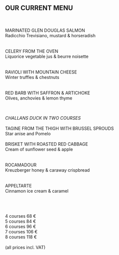 ## OUR CURRENT MENU

<br>
<br>
MARINATED GLEN DOUGLAS SALMON<br>
Radicchio Trevisiano, mustard & horseradish<br>
<br>
<br>
CELERY FROM THE OVEN<br>
Liquorice vegetable jus & beurre noisette <br>
<br>
<br>
RAVIOLI WITH MOUNTAIN CHEESE<br>
Winter truffles & chestnuts<br>
<br>
<br>
RED BARB WITH SAFFRON & ARTICHOKE<br>
Olives, anchovies & lemon thyme<br>
<br>
<br>

*CHALLANS DUCK IN TWO COURSES*<br>
<br>
TAGINE FROM THE THIGH WITH BRUSSEL SPROUDS<br>
Star anise and Pomelo <br>
<br>
BRISKET WITH ROASTED RED CABBAGE<br>
Cream of sunflower seed & apple<br>
<br>
<br>
ROCAMADOUR<br>
Kreuzberger honey & caraway crispbread<br>
<br>
<br>
APPELTARTE<br>
Cinnamon ice cream & caramel<br>


<br>
<br>
<br>
4 courses 68 €<br>
5 courses 84 €<br>
6 courses 96 €<br>
7 courses 106 €<br>
8 courses 118 €<br>
<br>
(all prices incl. VAT)

